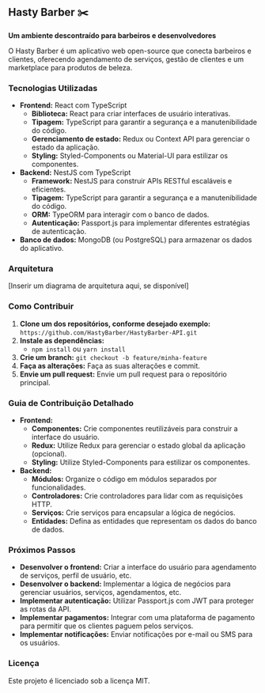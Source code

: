 ## Hasty Barber ✂️

**Um ambiente descontraído para barbeiros e desenvolvedores**

O Hasty Barber é um aplicativo web open-source que conecta barbeiros e clientes, oferecendo agendamento de serviços, gestão de clientes e um marketplace para produtos de beleza.

### Tecnologias Utilizadas
* **Frontend:** React com TypeScript
  * **Biblioteca:** React para criar interfaces de usuário interativas.
  * **Tipagem:** TypeScript para garantir a segurança e a manutenibilidade do código.
  * **Gerenciamento de estado:** Redux ou Context API para gerenciar o estado da aplicação.
  * **Styling:** Styled-Components ou Material-UI para estilizar os componentes.
* **Backend:** NestJS com TypeScript
  * **Framework:** NestJS para construir APIs RESTful escaláveis e eficientes.
  * **Tipagem:** TypeScript para garantir a segurança e a manutenibilidade do código.
  * **ORM:** TypeORM para interagir com o banco de dados.
  * **Autenticação:** Passport.js para implementar diferentes estratégias de autenticação.
* **Banco de dados:** MongoDB (ou PostgreSQL) para armazenar os dados do aplicativo.

### Arquitetura
[Inserir um diagrama de arquitetura aqui, se disponível]

### Como Contribuir
1. **Clone um dos repositórios, conforme desejado exemplo:** `https://github.com/HastyBarber/HastyBarber-API.git`
2. **Instale as dependências:**
   * `npm install` ou `yarn install`
3. **Crie um branch:** `git checkout -b feature/minha-feature`
4. **Faça as alterações:** Faça as suas alterações e commit.
5. **Envie um pull request:** Envie um pull request para o repositório principal.

### Guia de Contribuição Detalhado
* **Frontend:**
  * **Componentes:** Crie componentes reutilizáveis para construir a interface do usuário.
  * **Redux:** Utilize Redux para gerenciar o estado global da aplicação (opcional).
  * **Styling:** Utilize Styled-Components para estilizar os componentes.
* **Backend:**
  * **Módulos:** Organize o código em módulos separados por funcionalidades.
  * **Controladores:** Crie controladores para lidar com as requisições HTTP.
  * **Serviços:** Crie serviços para encapsular a lógica de negócios.
  * **Entidades:** Defina as entidades que representam os dados do banco de dados.

### Próximos Passos
* **Desenvolver o frontend:** Criar a interface do usuário para agendamento de serviços, perfil de usuário, etc.
* **Desenvolver o backend:** Implementar a lógica de negócios para gerenciar usuários, serviços, agendamentos, etc.
* **Implementar autenticação:** Utilizar Passport.js com JWT para proteger as rotas da API.
* **Implementar pagamentos:** Integrar com uma plataforma de pagamento para permitir que os clientes paguem pelos serviços.
* **Implementar notificações:** Enviar notificações por e-mail ou SMS para os usuários.

### Licença
Este projeto é licenciado sob a licença MIT.
